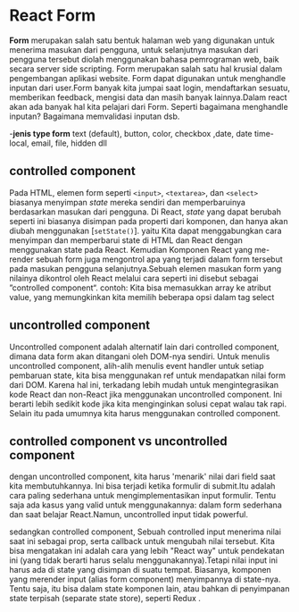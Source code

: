 # React Form

**Form** merupakan salah satu bentuk halaman web yang digunakan untuk menerima masukan dari pengguna, untuk selanjutnya masukan dari pengguna tersebut diolah menggunakan bahasa pemrograman web, baik secara server side scripting. Form merupakan salah satu hal krusial dalam pengembangan aplikasi website. Form dapat digunakan untuk menghandle inputan dari user.Form banyak kita jumpai saat login, mendaftarkan sesuatu, memberikan feedback, mengisi data dan masih banyak lainnya.Dalam react akan ada banyak hal kita pelajari dari Form. Seperti bagaimana menghandle inputan? Bagaimana memvalidasi inputan dsb.

-**jenis type form**
text (default), button, color, checkbox ,date, date time-local, email, file, hidden dll

## controlled component

Pada HTML, elemen form seperti `<input>`, `<textarea>`, dan `<select>` biasanya menyimpan _state_ mereka sendiri dan memperbaruinya berdasarkan masukan dari pengguna. Di React, _state_ yang dapat berubah seperti ini biasanya disimpan pada properti dari komponen, dan hanya akan diubah menggunakan [`setState()`]. yaitu Kita dapat menggabungkan cara menyimpan dan memperbarui state di HTML dan React dengan menggunakan state pada React. Kemudian Komponen React yang me-render sebuah form juga mengontrol apa yang terjadi dalam form tersebut pada masukan pengguna selanjutnya.Sebuah elemen masukan form yang nilainya dikontrol oleh React melalui cara seperti ini disebut sebagai ”controlled component“. contoh: Kita bisa memasukkan array ke atribut value, yang memungkinkan kita memilih beberapa opsi dalam tag select

## uncontrolled component

Uncontrolled component adalah alternatif lain dari controlled component, dimana data form akan ditangani oleh DOM-nya sendiri. Untuk menulis uncontrolled component, alih-alih menulis event handler untuk setiap pembaruan state, kita bisa menggunakan ref untuk mendapatkan nilai form dari DOM. Karena hal ini, terkadang lebih mudah untuk mengintegrasikan kode React dan non-React jika menggunakan uncontrolled component. Ini berarti lebih sedikit kode jika kita menginginkan solusi cepat walau tak rapi. Selain itu pada umumnya kita harus menggunakan controlled component.

## controlled component vs uncontrolled component

dengan uncontrolled component, kita harus 'menarik' nilai dari field saat kita membutuhkannya. Ini bisa terjadi ketika formulir di submit.Itu adalah cara paling sederhana untuk mengimplementasikan input formulir. Tentu saja ada kasus yang valid untuk menggunakannya: dalam form sederhana dan saat belajar React.Namun, uncontrolled input tidak powerful.

sedangkan controlled component, Sebuah controlled input menerima nilai saat ini sebagai prop, serta callback untuk mengubah nilai tersebut. Kita bisa mengatakan ini adalah cara yang lebih "React way" untuk pendekatan ini (yang tidak berarti harus selalu menggunakannya).Tetapi nilai input ini harus ada di state yang disimpan di suatu tempat. Biasanya, komponen yang merender input (alias form component) menyimpannya di state-nya. Tentu saja, itu bisa dalam state komponen lain, atau bahkan di penyimpanan state terpisah (separate state store), seperti Redux .
